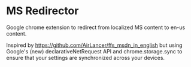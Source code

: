 # MS Redirector
Google chrome extension to redirect from localized MS content to en-us content.

Inspired by https://github.com/AirLancer/ffs_msdn_in_english but using Google's (new) declarativeNetRequest API and chrome.storage.sync to ensure that your settings are synchronized across your devices.
